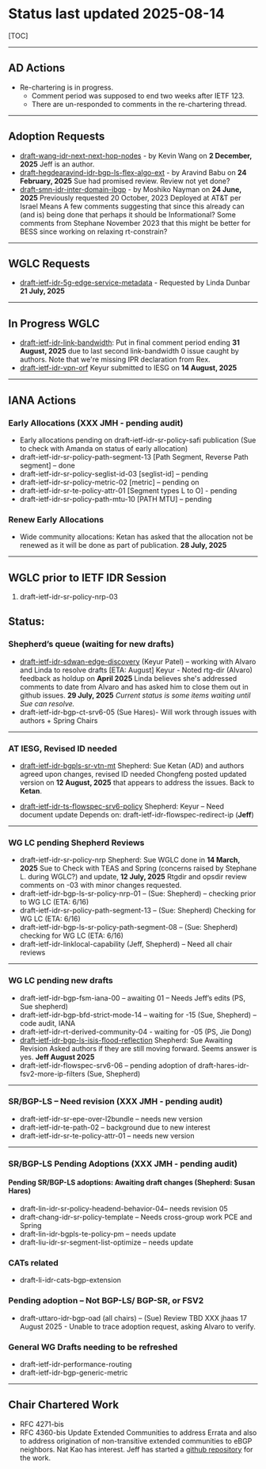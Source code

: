 # Status last updated 2025-08-14



[TOC]

------

## AD Actions

- Re-chartering is in progress.
  - Comment period was supposed to end two weeks after IETF 123.
  - There are un-responded to comments in the re-chartering thread.



------

## Adoption Requests

- [draft-wang-idr-next-next-hop-nodes](https://datatracker.ietf.org/doc/draft-wang-idr-next-next-hop-nodes/) - by Kevin Wang on **2 December, 2025**
  Jeff is an author.
- [draft-hegdearavind-idr-bgp-ls-flex-algo-ext](https://datatracker.ietf.org/doc/draft-hegdearavind-idr-bgp-ls-flex-algo-ext/) - by Aravind Babu on **24 February, 2025**
  Sue had promised review.  Review not yet done?
- [draft-smn-idr-inter-domain-ibgp](https://datatracker.ietf.org/doc/draft-smn-idr-inter-domain-ibgp/) - by Moshiko Nayman  on **24 June, 2025**
  Previously requested 20 October, 2023
  Deployed at AT&T per Israel Means
  A few comments suggesting that since this already can (and is) being done that perhaps it should be Informational?
  Some comments from Stephane November 2023 that this might be better for BESS since working on relaxing rt-constrain?

------

## WGLC Requests

- [draft-ietf-idr-5g-edge-service-metadata](https://datatracker.ietf.org/doc/draft-ietf-idr-5g-edge-service-metadata/) - Requested by Linda Dunbar **21 July, 2025**

------

## In Progress WGLC

- [draft-ietf-idr-link-bandwidth](https://datatracker.ietf.org/doc/draft-ietf-idr-link-bandwidth/):
  Put in final comment period ending **31 August, 2025** due to last second link-bandwidth 0 issue caught by authors.
  Note that we're missing IPR declaration from Rex.
- [draft-ietf-idr-vpn-orf](https://datatracker.ietf.org/doc/draft-ietf-idr-vpn-prefix-orf/)
  Keyur submitted to IESG on **14 August, 2025**



------

## IANA Actions

### Early Allocations (XXX JMH - pending audit)

* Early allocations pending on draft-ietf-idr-sr-policy-safi publication  (Sue to check with Amanda on status of early allocation)
* draft-ietf-idr-sr-policy-path-segment-13 [Path Segment, Reverse Path segment] –  done
* draft-ietf-idr-sr-policy-seglist-id-03 [seglist-id] –  pending
* draft-ietf-idr-sr-policy-metric-02   [metric] – pending on  
* draft-ietf-idr-sr-te-policy-attr-01 [Segment types L to O]  - pending  
* draft-ietf-idr-sr-policy-path-mtu-10 [PATH MTU] – pending

### Renew Early Allocations

* Wide community allocations:
  Ketan has asked that the allocation not be renewed as it will be done as part of publication. **28 July, 2025**



------

## WGLC prior to IETF IDR Session   

1. draft-ietf-idr-sr-policy-nrp-03



## Status:

### Shepherd’s queue (waiting for new drafts)

* [draft-ietf-idr-sdwan-edge-discovery](https://datatracker.ietf.org/doc/draft-ietf-idr-sdwan-edge-discovery/)  (Keyur Patel)  –  working with Alvaro and Linda to resolve drafts [ETA: August]
  Keyur - Noted rtg-dir (Alvaro) feedback as holdup on **April 2025**
  Linda believes she's addressed comments to date from Alvaro and has asked him to close them out in github issues. **29 July, 2025**
  *Current status is some items waiting until Sue can resolve.*
* draft-ietf-idr-bgp-ct-srv6-05  (Sue Hares)-  Will work through issues with authors + Spring Chairs



------

### AT IESG, Revised ID needed

* [draft-ietf-idr-bgpls-sr-vtn-mt](https://datatracker.ietf.org/doc/draft-ietf-idr-bgpls-sr-vtn-mt/) 
  Shepherd: Sue
  Ketan (AD) and authors agreed upon changes, revised ID needed
  Chongfeng posted updated version on **12 August, 2025** that appears to address the issues.  Back to **Ketan**.

* [draft-ietf-idr-ts-flowspec-srv6-policy](https://datatracker.ietf.org/doc/draft-ietf-idr-ts-flowspec-srv6-policy/)
  Shepherd: Keyur – Need document update
  Depends on: draft-ietf-idr-flowspec-redirect-ip (**Jeff**)



------

### WG LC pending Shepherd Reviews  

* draft-ietf-idr-sr-policy-nrp
  Shepherd: Sue
  WGLC done in **14 March, 2025** 
  Sue to Check with TEAS and Spring (concerns raised by Stephane L. during WGLC?) and update, **12 July, 2025**
  Rtgdir and opsdir review comments on -03 with minor changes requested.
* draft-ietf-idr-bgp-ls-sr-policy-nrp-01 – (Sue: Shepherd) – checking prior to WG LC (ETA: 6/16)
* draft-ietf-idr-sr-policy-path-segment-13 –  (Sue: Shepherd) Checking for WG LC  (ETA: 6/16)
* draft-ietf-idr-bgp-ls-sr-policy-path-segment-08 – (Sue: Shepherd) checking for WG LC (ETA: 6/16)
* draft-ietf-idr-linklocal-capability (Jeff, Shepherd) – Need all chair reviews



------

### WG LC pending new drafts

* draft-ietf-idr-bgp-fsm-iana-00 – awaiting 01 – Needs Jeff’s edits (PS, Sue shepherd)
* draft-ietf-idr-bgp-bfd-strict-mode-14 – waiting for -15 (Sue, Shepherd) – code audit, IANA
* draft-ietf-idr-rt-derived-community-04  - waiting for -05  (PS, Jie Dong)    
* [draft-ietf-idr-bgp-ls-isis-flood-reflection](https://datatracker.ietf.org/doc/draft-ietf-idr-bgp-ls-isis-flood-reflection/)
  Shepherd: Sue
  Awaiting Revision
  Asked authors if they are still moving forward.  Seems answer is yes.  **Jeff August 2025**
* draft-ietf-idr-flowspec-srv6-06 – pending adoption of draft-hares-idr-fsv2-more-ip-filters (Sue, Shepherd)

------

 ### SR/BGP-LS – Need revision  (XXX JMH - pending audit)

* draft-ietf-idr-sr-epe-over-l2bundle – needs new version
* draft-ietf-idr-te-path-02 – background due to new interest  
* draft-ietf-idr-sr-te-policy-attr-01 – needs new version 

------

### SR/BGP-LS Pending Adoptions (XXX JMH - pending audit)

#### Pending SR/BGP-LS adoptions: Awaiting draft changes (Shepherd: Susan Hares)

* draft-lin-idr-sr-policy-headend-behavior-04– needs revision 05
* draft-chang-idr-sr-policy-template – Needs cross-group work PCE and Spring
* draft-lin-idr-bgpls-te-policy-pm – needs update
* draft-liu-idr-sr-segment-list-optimize – needs update

### CATs related
* draft-li-idr-cats-bgp-extension

### Pending adoption – Not BGP-LS/ BGP-SR, or FSV2

* draft-uttaro-idr-bgp-oad (all chairs) – (Sue) Review TBD
  XXX jhaas 17 August 2025 - Unable to trace adoption request, asking Alvaro to verify.

### General WG Drafts needing to be refreshed
* draft-ietf-idr-performance-routing
* draft-ietf-idr-bgp-generic-metric



------

## Chair Chartered Work

* RFC 4271-bis
* RFC 4360-bis
  Update Extended Communities to address Errata and also to address origination of non-transitive extended communities to eBGP neighbors.
  Nat Kao has interest.  Jeff has started a [github repository](https://github.com/ietf-wg-idr/draft-ietf-idr-rfc4360-bis) for the work.